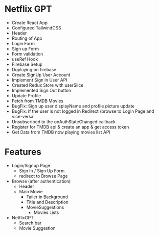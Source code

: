 # Netflix GPT

- Create React App
- Configured TailwindCSS
- Header
- Routing of App
- Login Form
- Sign up Form
- Form validation
- useRef Hook
- Firebase Setup
- Doploying on firebase
- Create SignUp User Account
- Implement Sign In User API
- Created Redux Store with userSlice
- Implemented Sign Out button
- Update Profile
- Fetch from TMDB Movies
- BugFix: Sign up user displayName and profile picture update
- BugFix: if the user is not logged in Redirect /browse to Login Page and vice-versa
- Unsubscribed to the onAuthStateChanged callback
- Register for TMDB api & create an app & get access token
- Get Data from TMDB now playing movies list API

# Features

- Login/Signup Page
  - Sign In / Sign Up Form
  - redirect to Browse Page
- Browse (after authentication)
  - Header
  - Main Movie
    - Tailer in Background
    - Title and Description
    - MovieSuggestions
      - Movies Lists
- NetflixGPT
  - Search bar
  - Movie Suggestion
